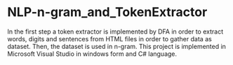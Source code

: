 # NLP-n-gram_and_TokenExtractor
In the first step a token extractor is implemented by DFA in order to extract words, digits and sentences from HTML files in order to gather data as dataset. Then, the dataset is used in n-gram.
This project is implemented in Microsoft Visual Studio in windows form and C# language.
